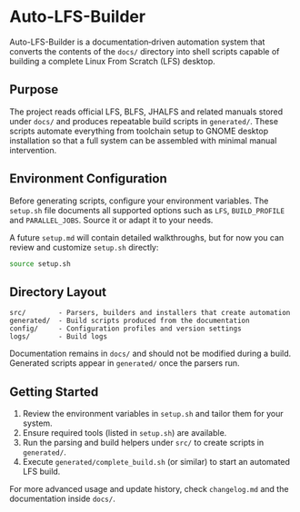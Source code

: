 # Auto-LFS-Builder

Auto-LFS-Builder is a documentation‑driven automation system that converts the contents of the `docs/` directory into shell scripts capable of building a complete Linux From Scratch (LFS) desktop.

## Purpose

The project reads official LFS, BLFS, JHALFS and related manuals stored under `docs/` and produces repeatable build scripts in `generated/`. These scripts automate everything from toolchain setup to GNOME desktop installation so that a full system can be assembled with minimal manual intervention.

## Environment Configuration

Before generating scripts, configure your environment variables. The `setup.sh` file documents all supported options such as `LFS`, `BUILD_PROFILE` and `PARALLEL_JOBS`. Source it or adapt it to your needs.

A future `setup.md` will contain detailed walkthroughs, but for now you can review and customize `setup.sh` directly:

```bash
source setup.sh
```

## Directory Layout

```
src/        - Parsers, builders and installers that create automation
generated/  - Build scripts produced from the documentation
config/     - Configuration profiles and version settings
logs/       - Build logs
```

Documentation remains in `docs/` and should not be modified during a build. Generated scripts appear in `generated/` once the parsers run.

## Getting Started

1. Review the environment variables in `setup.sh` and tailor them for your system.
2. Ensure required tools (listed in `setup.sh`) are available.
3. Run the parsing and build helpers under `src/` to create scripts in `generated/`.
4. Execute `generated/complete_build.sh` (or similar) to start an automated LFS build.

For more advanced usage and update history, check `changelog.md` and the documentation inside `docs/`.
